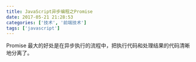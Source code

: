 ```yaml
---
title: JavaScript异步编程之Promise
date: 2017-05-21 21:28:53
categories: ['技术', '前端技术']
tags: ['javascript']
---
```


Promise 最大的好处是在异步执行的流程中，把执行代码和处理结果的代码清晰地分离了。
